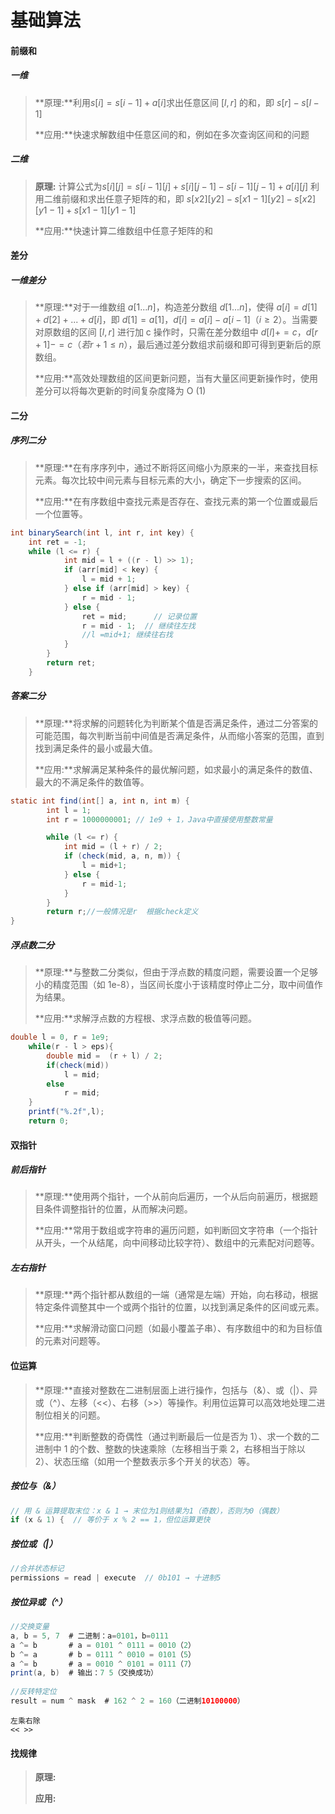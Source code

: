 # 基础算法

#### 前缀和

##### 一维

> **原理:**利用$s [i] = s [i-1] + a [i]$求出任意区间 $[l, r]$ 的和，即 $s [r] - s [l-1]$
>
> **应用:**快速求解数组中任意区间的和，例如在多次查询区间和的问题

##### 二维

> **原理:** 计算公式为$s [i][j] = s [i-1][j] + s [i][j-1] - s [i-1][j-1] + a [i][j]$ 利用二维前缀和求出任意子矩阵的和，即 $s [x2][y2] - s [x1-1][y2] - s [x2][y1-1] + s [x1-1][y1-1]$
>
> **应用:**快速计算二维数组中任意子矩阵的和

#### 差分

##### 一维差分

> **原理:**对于一维数组 $a [1...n]$，构造差分数组 $d [1...n]$，使得 $a [i] = d [1] + d [2] + ... + d [i]$，即 $d [1] = a [1]，d [i] = a [i] - a [i-1]（i≥2）$。当需要对原数组的区间 $[l, r]$ 进行加 c 操作时，只需在差分数组中 $d [l] += c，d [r+1] -= c（若 r+1≤n）$，最后通过差分数组求前缀和即可得到更新后的原数组。
>
> **应用:**高效处理数组的区间更新问题，当有大量区间更新操作时，使用差分可以将每次更新的时间复杂度降为 O (1)

#### 二分

##### 序列二分

> **原理:**在有序序列中，通过不断将区间缩小为原来的一半，来查找目标元素。每次比较中间元素与目标元素的大小，确定下一步搜索的区间。
>
> **应用:**在有序数组中查找元素是否存在、查找元素的第一个位置或最后一个位置等。

```java
int binarySearch(int l, int r, int key) {
    int ret = -1;
    while (l <= r) {
            int mid = l + ((r - l) >> 1);
            if (arr[mid] < key) {
                l = mid + 1;
            } else if (arr[mid] > key) {
                r = mid - 1;
            } else {
                ret = mid;      // 记录位置
                r = mid - 1;  // 继续往左找
                //l =mid+1; 继续往右找
            }
        }
        return ret;
    }
```



##### 答案二分


> **原理:**将求解的问题转化为判断某个值是否满足条件，通过二分答案的可能范围，每次判断当前中间值是否满足条件，从而缩小答案的范围，直到找到满足条件的最小或最大值。
>
> **应用:**求解满足某种条件的最优解问题，如求最小的满足条件的数值、最大的不满足条件的数值等。

```java
static int find(int[] a, int n, int m) {
        int l = 1;
        int r = 1000000001; // 1e9 + 1，Java中直接使用整数常量

        while (l <= r) {
            int mid = (l + r) / 2;
            if (check(mid, a, n, m)) {
                l = mid+1;
            } else {
                r = mid-1;
            }
        }
        return r;//一般情况是r  根据check定义
}
```

##### 浮点数二分


> **原理:**与整数二分类似，但由于浮点数的精度问题，需要设置一个足够小的精度范围（如 1e-8），当区间长度小于该精度时停止二分，取中间值作为结果。
>
> **应用:**求解浮点数的方程根、求浮点数的极值等问题。

```java
double l = 0, r = 1e9;
    while(r - l > eps){
        double mid =  (r + l) / 2;
        if(check(mid))
            l = mid;
        else
            r = mid;
    }
    printf("%.2f",l);
    return 0;
```

#### 双指针

##### 前后指针


> **原理:**使用两个指针，一个从前向后遍历，一个从后向前遍历，根据题目条件调整指针的位置，从而解决问题。
>
> **应用:**常用于数组或字符串的遍历问题，如判断回文字符串（一个指针从开头，一个从结尾，向中间移动比较字符）、数组中的元素配对问题等。

##### 左右指针


> **原理:**两个指针都从数组的一端（通常是左端）开始，向右移动，根据特定条件调整其中一个或两个指针的位置，以找到满足条件的区间或元素。
>
> **应用:**求解滑动窗口问题（如最小覆盖子串）、有序数组中的和为目标值的元素对问题等。

#### 位运算

> **原理:**直接对整数在二进制层面上进行操作，包括与（&）、或（|）、异或（^）、左移（<<）、右移（>>）等操作。利用位运算可以高效地处理二进制位相关的问题。
>
> **应用:**判断整数的奇偶性（通过判断最后一位是否为 1）、求一个数的二进制中 1 的个数、整数的快速乘除（左移相当于乘 2，右移相当于除以 2）、状态压缩（如用一个整数表示多个开关的状态）等。

##### 按位与（&）

```java
// 用 & 运算提取末位：x & 1 → 末位为1则结果为1（奇数），否则为0（偶数）
if (x & 1) {  // 等价于 x % 2 == 1，但位运算更快


```

##### 按位或（|）

```java
//合并状态标记
permissions = read | execute  // 0b101 → 十进制5
```

##### 按位异或（^）

```java
//交换变量
a, b = 5, 7  # 二进制：a=0101，b=0111
a ^= b       # a = 0101 ^ 0111 = 0010（2）
b ^= a       # b = 0111 ^ 0010 = 0101（5）
a ^= b       # a = 0010 ^ 0101 = 0111（7）
print(a, b)  # 输出：7 5（交换成功）
    
//反转特定位
result = num ^ mask  # 162 ^ 2 = 160（二进制10100000）
```

```
左乘右除
<< >>
```

#### 找规律

> **原理:**
>
> **应用:**

